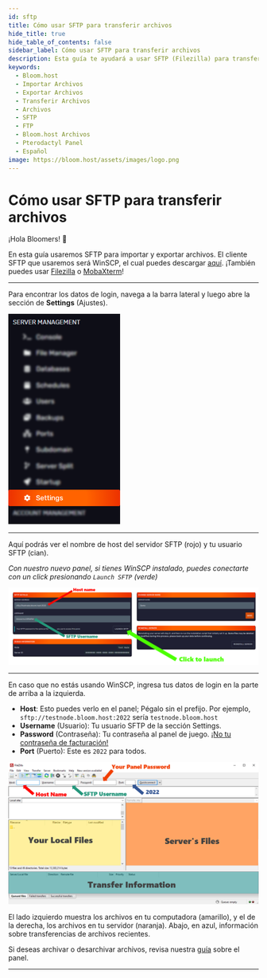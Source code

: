 ```yaml
---
id: sftp
title: Cómo usar SFTP para transferir archivos
hide_title: true
hide_table_of_contents: false
sidebar_label: Cómo usar SFTP para transferir archivos
description: Esta guía te ayudará a usar SFTP (Filezilla) para transferir archivos
keywords:
  - Bloom.host
  - Importar Archivos
  - Exportar Archivos
  - Transferir Archivos
  - Archivos
  - SFTP
  - FTP
  - Bloom.host Archivos
  - Pterodactyl Panel
  - Español
image: https://bloom.host/assets/images/logo.png
---
```


# Cómo usar SFTP para transferir archivos

¡Hola Bloomers! 👋

En esta guía usaremos SFTP para importar y exportar archivos. El cliente SFTP que usaremos será WinSCP, el cual puedes descargar [aquí](https://winscp.net). ¡También puedes usar [Filezilla](https://filezilla-project.org/download.php?show_all=1) o [MobaXterm](https://mobaxterm.mobatek.net/)!

---

Para encontrar los datos de login, navega a la barra lateral y luego abre la sección de **Settings** (Ajustes).

![Bloom.host How to use SFTP](/static/img/how-to-use-sftp/how-to-use-sftp2.png)

---

Aquí podrás ver el nombre de host del servidor SFTP (rojo) y tu usuario SFTP (cian). 

*Con nuestro nuevo panel, si tienes WinSCP instalado, puedes conectarte con un click presionando `Launch SFTP` (verde)*

![Bloom.host How to use SFTP](/static/img/how-to-use-sftp/how-to-use-sftp3.png)

---

En caso que no estás usando WinSCP, ingresa tus datos de login en la parte de arriba a la izquierda. 
- **Host**: Esto puedes verlo en el panel; Pégalo sin el prefijo. Por ejemplo, `sftp://testnode.bloom.host:2022` sería `testnode.bloom.host`
- **Username** (Usuario): Tu usuario SFTP de la sección Settings.
- **Password** (Contraseña): Tu contraseña al panel de juego. <u>¡No tu contraseña de facturación!</u>
- **Port** (Puerto): Este es `2022` para todos. 

![Bloom.host How to use SFTP](/static/img/how-to-use-sftp/how-to-use-sftp4.png)

El lado izquierdo muestra los archivos en tu computadora (amarillo), y el de la derecha, los archivos en tu servidor (naranja). Abajo, en azul, información sobre transferencias de archivos recientes. 

Si deseas archivar o desarchivar archivos, revisa nuestra [guía](controles-basicos.md) sobre el panel.

---